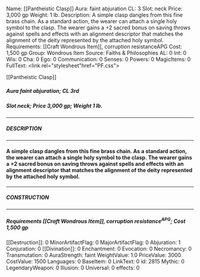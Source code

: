 Name: [[Pantheistic Clasp]]
Aura: faint abjuration
CL: 3
Slot: neck
Price: 3,000 gp
Weight: 1 lb.
Description: A simple clasp dangles from this fine brass chain. As a standard action, the wearer can attach a single holy symbol to the clasp. The wearer gains a +2 sacred bonus on saving throws against spells and effects with an alignment descriptor that matches the alignment of the deity represented by the attached holy symbol.
Requirements: [[Craft Wondrous Item]], corruption resistanceAPG
Cost: 1,500 gp
Group: Wondrous Item
Source: Faiths & Philosophies
AL: 0
Int: 0
Wis: 0
Cha: 0
Ego: 0
Communication: 0
Senses: 0
Powers: 0
MagicItems: 0
FullText: <link rel="stylesheet"href="PF.css"><div class="heading"><p class="alignleft">[[Pantheistic Clasp]]</p><div style="clear: both;"></div></div><div><h5><b>Aura </b>faint abjuration; <b>CL </b>3rd</h5><h5><b>Slot </b>neck; <b>Price </b>3,000 gp; <b>Weight </b>1 lb.</h5></div><hr/><div><h5><b>DESCRIPTION</b></h5></div><hr/><div><h4><p>A simple clasp dangles from this fine brass chain. As a standard action, the wearer can attach a single holy symbol to the clasp. The wearer gains a +2 sacred bonus on saving throws against spells and effects with an alignment descriptor that matches the alignment of the deity represented by the attached holy symbol.</p></h4></div><hr/><div><h5><b>CONSTRUCTION</b></h5></div><hr/><div><h5><b>Requirements </b>[[Craft Wondrous Item]], <i>corruption resistance<sup>APG</sup></i>; <b>Cost </b>1,500 gp</h5></div>
[[Destruction]]: 0
MinorArtifactFlag: 0
MajorArtifactFlag: 0
Abjuration: 1
Conjuration: 0
[[Divination]]: 0
Enchantment: 0
Evocation: 0
Necromancy: 0
Transmutation: 0
AuraStrength: faint
WeightValue: 1.0
PriceValue: 3000
CostValue: 1500
Languages: 0
BaseItem: 0
LinkText: 0
id: 2815
Mythic: 0
LegendaryWeapon: 0
Illusion: 0
Universal: 0
effects: 0
